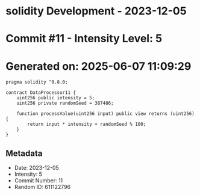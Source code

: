 ﻿# solidity Development - 2023-12-05
# Commit #11 - Intensity Level: 5
# Generated on: 2025-06-07 11:09:29
```solidity
pragma solidity ^0.8.0;

contract DataProcessor11 {
    uint256 public intensity = 5;
    uint256 private randomSeed = 387486;

    function processValue(uint256 input) public view returns (uint256) {
        return input * intensity + randomSeed % 100;
    }
}
```
## Metadata
- Date: 2023-12-05
- Intensity: 5
- Commit Number: 11
- Random ID: 611122796
